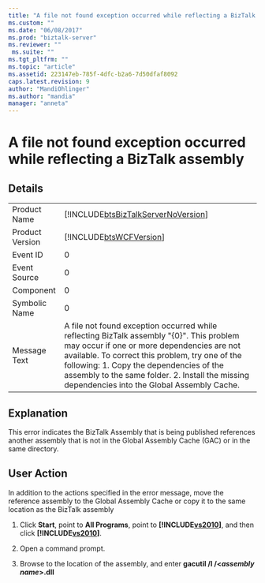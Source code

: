 ```yaml
---
title: "A file not found exception occurred while reflecting a BizTalk assembly | Microsoft Docs"
ms.custom: ""
ms.date: "06/08/2017"
ms.prod: "biztalk-server"
ms.reviewer: ""
 ms.suite: ""
ms.tgt_pltfrm: ""
ms.topic: "article"
ms.assetid: 223147eb-785f-4dfc-b2a6-7d50dfaf8092
caps.latest.revision: 9
author: "MandiOhlinger"
ms.author: "mandia"
manager: "anneta"
---
```

# A file not found exception occurred while reflecting a BizTalk assembly
## Details  
  
|||  
|-|-|  
|Product Name|[!INCLUDE[btsBizTalkServerNoVersion](../includes/btsbiztalkservernoversion-md.md)]|  
|Product Version|[!INCLUDE[btsWCFVersion](../includes/btswcfversion-md.md)]|  
|Event ID|0|  
|Event Source|0|  
|Component|0|  
|Symbolic Name|0|  
|Message Text|A file not found exception occurred while reflecting BizTalk assembly "{0}". This problem may occur if one or more dependencies are not available. To correct this problem, try one of the following: 1. Copy the dependencies of the assembly to the same folder. 2. Install the missing dependencies into the Global Assembly Cache.|  
  
## Explanation  
 This error indicates the BizTalk Assembly that is being published references another assembly that is not in the Global Assembly Cache (GAC) or in the same directory.  
  
## User Action  
 In addition to the actions specified in the error message, move the reference assembly to the Global Assembly Cache or copy it to the same location as the BizTalk assembly  
  
1.  Click **Start**, point to **All Programs**, point to **[!INCLUDE[vs2010](../includes/vs2010-md.md)]**, and then click **[!INCLUDE[vs2010](../includes/vs2010-md.md)]**.  
  
2.  Open a command prompt.  
  
3.  Browse to the location of the assembly, and enter **gacutil /I /\<***assembly name***>.dll**